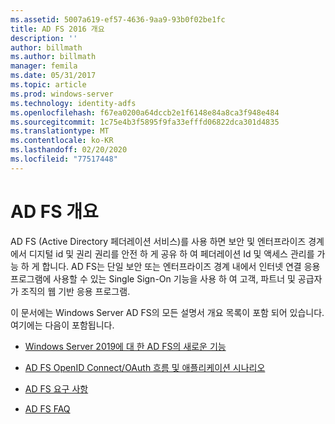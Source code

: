 ```yaml
---
ms.assetid: 5007a619-ef57-4636-9aa9-93b0f02be1fc
title: AD FS 2016 개요
description: ''
author: billmath
ms.author: billmath
manager: femila
ms.date: 05/31/2017
ms.topic: article
ms.prod: windows-server
ms.technology: identity-adfs
ms.openlocfilehash: f67ea0200a64dccb2e1f6148e84a8ca3f948e484
ms.sourcegitcommit: 1c75e4b3f5895f9fa33efffd06822dca301d4835
ms.translationtype: MT
ms.contentlocale: ko-KR
ms.lasthandoff: 02/20/2020
ms.locfileid: "77517448"
---
```

# <a name="ad-fs-overview"></a>AD FS 개요

AD FS (Active Directory 페더레이션 서비스)를 사용 하면 보안 및 엔터프라이즈 경계에서 디지털 id 및 권리 권리를 안전 하 게 공유 하 여 페더레이션 Id 및 액세스 관리를 가능 하 게 합니다. AD FS는 단일 보안 또는 엔터프라이즈 경계 내에서 인터넷 연결 응용 프로그램에 사용할 수 있는 Single Sign-On 기능을 사용 하 여 고객, 파트너 및 공급자가 조직의 웹 기반 응용 프로그램.

이 문서에는 Windows Server AD FS의 모든 설명서 개요 목록이 포함 되어 있습니다. 여기에는 다음이 포함됩니다.
  
  
* [Windows Server 2019에 대 한 AD FS의 새로운 기능](../ad-fs/overview/whats-new-active-directory-federation-services-windows-server.md)  
  
* [AD FS OpenID Connect/OAuth 흐름 및 애플리케이션 시나리오](../ad-fs/overview/ad-fs-openid-connect-oauth-flows-scenarios.md) 

* [AD FS 요구 사항](../ad-fs/overview/AD-FS-2016-Requirements.md)

* [AD FS FAQ](../ad-fs/overview/AD-FS-FAQ.md)

  
  

